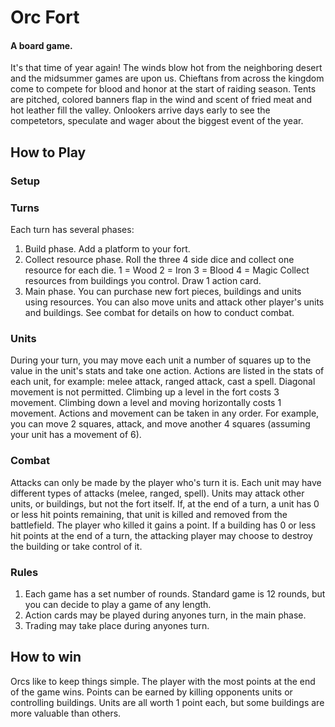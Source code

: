 # Orc Fort
#### A board game.
It's that time of year again! The winds blow hot from the neighboring desert and the midsummer games are upon us. Chieftans from across the kingdom come to compete for blood and honor at the start of raiding season. Tents are pitched, colored banners flap in the wind and scent of fried meat and hot leather fill the valley. Onlookers arrive days early to see the competetors, speculate and wager about the biggest event of the year.

## How to Play
### Setup

### Turns
Each turn has several phases:
1. Build phase. Add a platform to your fort.
2. Collect resource phase. Roll the three 4 side dice and collect one resource for each die.
  1 = Wood
  2 = Iron
  3 = Blood
  4 = Magic
Collect resources from buildings you control.
Draw 1 action card.
3. Main phase. You can purchase new fort pieces, buildings and units using resources. You can also move units and attack other player's units and buildings. See combat for details on how to conduct combat.

### Units
During your turn, you may move each unit a number of squares up to the value in the unit's stats and take one action. Actions are listed in the stats of each unit, for example: melee attack, ranged attack, cast a spell.
Diagonal movement is not permitted.
Climbing up a level in the fort costs 3 movement.
Climbing down a level and moving horizontally costs 1 movement.
Actions and movement can be taken in any order. For example, you can move 2 squares, attack, and move another 4 squares (assuming your unit has a movement of 6).

### Combat
Attacks can only be made by the player who's turn it is. Each unit may have different types of attacks (melee, ranged, spell).
Units may attack other units, or buildings, but not the fort itself.
If, at the end of a turn, a unit has 0 or less hit points remaining, that unit is killed and removed from the battlefield. The player who killed it gains a point.
If a building has 0 or less hit points at the end of a turn, the attacking player may choose to destroy the building or take control of it.

### Rules
1. Each game has a set number of rounds. Standard game is 12 rounds, but you can decide to play a game of any length.
2. Action cards may be played during anyones turn, in the main phase.
3. Trading may take place during anyones turn.

## How to win
Orcs like to keep things simple. The player with the most points at the end of the game wins.
Points can be earned by killing opponents units or controlling buildings. Units are all worth 1 point each, but some buildings are more valuable than others.
